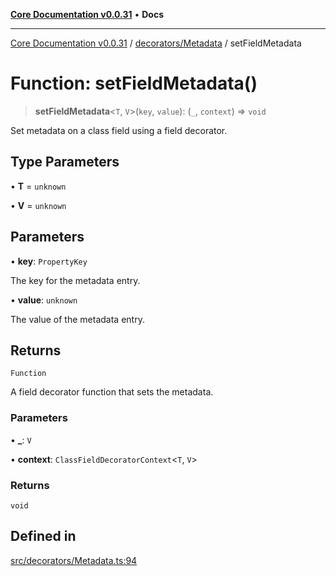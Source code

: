 [**Core Documentation v0.0.31**](../../../README.md) • **Docs**

***

[Core Documentation v0.0.31](../../../modules.md) / [decorators/Metadata](../README.md) / setFieldMetadata

# Function: setFieldMetadata()

> **setFieldMetadata**\<`T`, `V`\>(`key`, `value`): (`_`, `context`) => `void`

Set metadata on a class field using a field decorator.

## Type Parameters

• **T** = `unknown`

• **V** = `unknown`

## Parameters

• **key**: `PropertyKey`

The key for the metadata entry.

• **value**: `unknown`

The value of the metadata entry.

## Returns

`Function`

A field decorator function that sets the metadata.

### Parameters

• **\_**: `V`

• **context**: `ClassFieldDecoratorContext`\<`T`, `V`\>

### Returns

`void`

## Defined in

[src/decorators/Metadata.ts:94](https://github.com/stonemjs/core/blob/c4dbb69a8c86aa6134b62f7d9cac7dabb444c749/src/decorators/Metadata.ts#L94)
